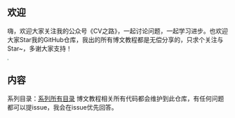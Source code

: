 ## 欢迎
嗨，欢迎大家关注我的公众号《CV之路》，一起讨论问题，一起学习进步。也欢迎大家Star我的GitHub仓库，我出的所有博文教程都是无偿分享的，只求个关注与Star~，多谢大家支持！

<img src="https://img-blog.csdnimg.cn/direct/daaae14c542c4921bd8a4154a7710b25.jpeg" style="zoom:18%;display: block; margin-left: auto; margin-right: auto;" />


## 内容
系列目录：[系列所有目录](https://blog.csdn.net/qq_39435411/article/details/137815183?spm=1001.2014.3001.5502)
博文教程相关所有代码都会维护到此仓库，有任何问题都可以提issue，我会在issue优先回答。